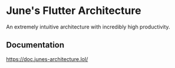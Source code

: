 # June's Flutter Architecture
An extremely intuitive architecture with incredibly high productivity.

## Documentation
https://doc.junes-architecture.lol/